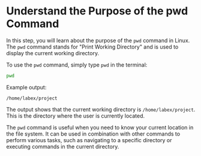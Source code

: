 # Understand the Purpose of the pwd Command

In this step, you will learn about the purpose of the `pwd` command in Linux. The `pwd` command stands for "Print Working Directory" and is used to display the current working directory.

To use the `pwd` command, simply type `pwd` in the terminal:

```bash
pwd
```

Example output:

```
/home/labex/project
```

The output shows that the current working directory is `/home/labex/project`. This is the directory where the user is currently located.

The `pwd` command is useful when you need to know your current location in the file system. It can be used in combination with other commands to perform various tasks, such as navigating to a specific directory or executing commands in the current directory.
